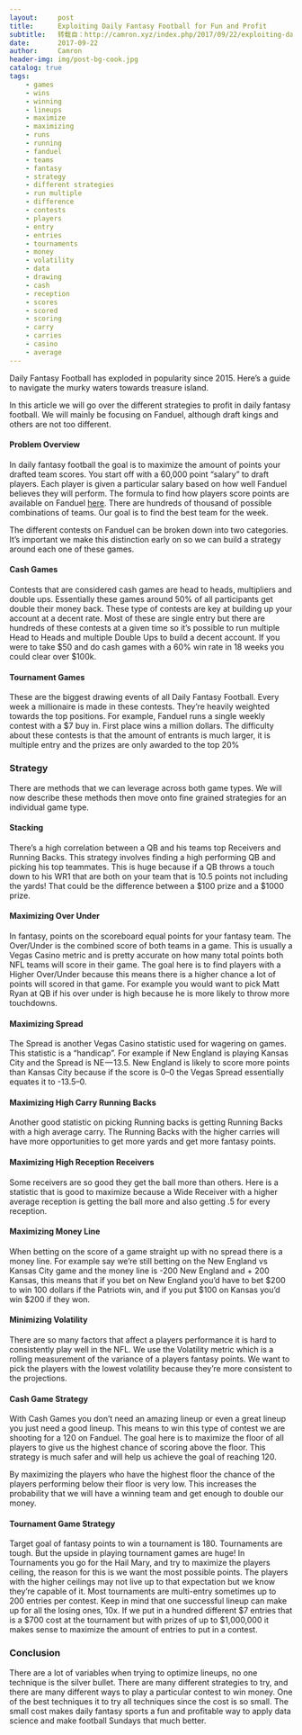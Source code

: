 ```yaml
---
layout:     post
title:      Exploiting Daily Fantasy Football for Fun and Profit
subtitle:   转载自：http://camron.xyz/index.php/2017/09/22/exploiting-daily-fantasy-football-for-fun-and-profit/
date:       2017-09-22
author:     Camron
header-img: img/post-bg-cook.jpg
catalog: true
tags:
    - games
    - wins
    - winning
    - lineups
    - maximize
    - maximizing
    - runs
    - running
    - fanduel
    - teams
    - fantasy
    - strategy
    - different strategies
    - run multiple
    - difference
    - contests
    - players
    - entry
    - entries
    - tournaments
    - money
    - volatility
    - data
    - drawing
    - cash
    - reception
    - scores
    - scored
    - scoring
    - carry
    - carries
    - casino
    - average
---
```











Daily Fantasy Football has exploded in popularity since 2015. Here’s a guide to navigate the murky waters towards treasure island.





In this article we will go over the different strategies to profit in daily fantasy football. We will mainly be focusing on Fanduel, although draft kings and others are not too different.

#### Problem Overview

In daily fantasy football the goal is to maximize the amount of points your drafted team scores. You start off with a 60,000 point “salary” to draft players. Each player is given a particular salary based on how well Fanduel believes they will perform. The formula to find how players score points are available on Fanduel [here](https://www.fanduel.com/rules). There are hundreds of thousand of possible combinations of teams. Our goal is to find the best team for the week.

The different contests on Fanduel can be broken down into two categories. It’s important we make this distinction early on so we can build a strategy around each one of these games.

#### Cash Games

Contests that are considered cash games are head to heads, multipliers and double ups. Essentially these games around 50% of all participants get double their money back. These type of contests are key at building up your account at a decent rate. Most of these are single entry but there are hundreds of these contests at a given time so it’s possible to run multiple Head to Heads and multiple Double Ups to build a decent account. If you were to take $50 and do cash games with a 60% win rate in 18 weeks you could clear over $100k.

#### Tournament Games

These are the biggest drawing events of all Daily Fantasy Football. Every week a millionaire is made in these contests. They’re heavily weighted towards the top positions. For example, Fanduel runs a single weekly contest with a $7 buy in. First place wins a million dollars. The difficulty about these contests is that the amount of entrants is much larger, it is multiple entry and the prizes are only awarded to the top 20%

### Strategy

There are methods that we can leverage across both game types. We will now describe these methods then move onto fine grained strategies for an individual game type.

#### Stacking

There’s a high correlation between a QB and his teams top Receivers and Running Backs. This strategy involves finding a high performing QB and picking his top teammates. This is huge because if a QB throws a touch down to his WR1 that are both on your team that is 10.5 points not including the yards! That could be the difference between a $100 prize and a $1000 prize.

#### Maximizing Over Under

In fantasy, points on the scoreboard equal points for your fantasy team. The Over/Under is the combined score of both teams in a game. This is usually a Vegas Casino metric and is pretty accurate on how many total points both NFL teams will score in their game. The goal here is to find players with a Higher Over/Under because this means there is a higher chance a lot of points will scored in that game. For example you would want to pick Matt Ryan at QB if his over under is high because he is more likely to throw more touchdowns.

#### Maximizing Spread

The Spread is another Vegas Casino statistic used for wagering on games. This statistic is a “handicap”. For example if New England is playing Kansas City and the Spread is NE — 13.5. New England is likely to score more points than Kansas City because if the score is 0–0 the Vegas Spread essentially equates it to -13.5–0.

#### Maximizing High Carry Running Backs

Another good statistic on picking Running backs is getting Running Backs with a high average carry. The Running Backs with the higher carries will have more opportunities to get more yards and get more fantasy points.

#### Maximizing High Reception Receivers

Some receivers are so good they get the ball more than others. Here is a statistic that is good to maximize because a Wide Receiver with a higher average reception is getting the ball more and also getting .5 for every reception.

#### Maximizing Money Line

When betting on the score of a game straight up with no spread there is a money line. For example say we’re still betting on the New England vs Kansas City game and the money line is -200 New England and + 200 Kansas, this means that if you bet on New England you’d have to bet $200 to win 100 dollars if the Patriots win, and if you put $100 on Kansas you’d win $200 if they won.

#### Minimizing Volatility

There are so many factors that affect a players performance it is hard to consistently play well in the NFL. We use the Volatility metric which is a rolling measurement of the variance of a players fantasy points. We want to pick the players with the lowest volatility because they’re more consistent to the projections.

#### Cash Game Strategy

With Cash Games you don’t need an amazing lineup or even a great lineup you just need a good lineup. This means to win this type of contest we are shooting for a 120 on Fanduel. The goal here is to maximize the floor of all players to give us the highest chance of scoring above the floor. This strategy is much safer and will help us achieve the goal of reaching 120.

By maximizing the players who have the highest floor the chance of the players performing below their floor is very low. This increases the probability that we will have a winning team and get enough to double our money.

#### Tournament Game Strategy

Target goal of fantasy points to win a tournament is 180. Tournaments are tough. But the upside in playing tournament games are huge! In Tournaments you go for the Hail Mary, and try to maximize the players ceiling, the reason for this is we want the most possible points. The players with the higher ceilings may not live up to that expectation but we know they’re capable of it. Most tournaments are multi-entry sometimes up to 200 entries per contest. Keep in mind that one successful lineup can make up for all the losing ones, 10x. If we put in a hundred different $7 entries that is a $700 cost at the tournament but with prizes of up to $1,000,000 it makes sense to maximize the amount of entries to put in a contest.

### Conclusion

There are a lot of variables when trying to optimize lineups, no one technique is the silver bullet. There are many different strategies to try, and there are many different ways to play a particular contest to win money. One of the best techniques it to try all techniques since the cost is so small. The small cost makes daily fantasy sports a fun and profitable way to apply data science and make football Sundays that much better.
